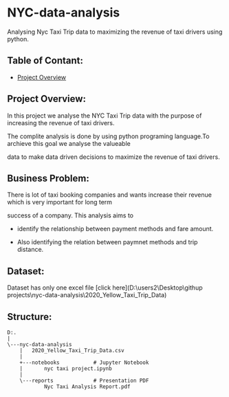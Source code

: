 # NYC-data-analysis
Analysing Nyc Taxi Trip data to maximizing the revenue of taxi drivers using python.
## Table of Contant:
- [Project Overview](#project-Overview)
## Project Overview:
In this project we analyse the NYC Taxi Trip data with the purpose of increasing the revenue of taxi drivers.

The complite analysis is done by using python programing language.To archieve this goal we analyse the valueable

data to make data driven decisions to maximize the revenue of taxi drivers.

## Business Problem:
There is lot of taxi booking companies and wants increase their revenue which is very important for long term

success of a company. This analysis aims to 

- identify the relationship between payment methods and fare amount.

- Also identifying the relation between paymnet methods and trip distance.

## Dataset:
Dataset has only one excel file [click here](D:\users2\Desktop\githup projects\nyc-data-analysis\2020_Yellow_Taxi_Trip_Data)











## Structure:
```
D:.
|   
\---nyc-data-analysis
    |   2020_Yellow_Taxi_Trip_Data.csv
    |   
    +---notebooks			# Jupyter Notebook
    |       nyc taxi project.ipynb
    |       
    \---reports				# Presentation PDF
            Nyc Taxi Analysis Report.pdf
 

